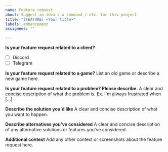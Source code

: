 ```yaml
---
name: Feature request
about: Suggest an idea / a command / etc. for this project
title: "[FEATURE] <Your title>"
labels: enhancement
assignees: ''

---
```


**Is your feature request related to a client?**
- [ ] Discord
- [ ] Telegram

**Is your feature request related to a game?**
List an old game or describe a new game here.

**Is your feature request related to a problem? Please describe.**
A clear and concise description of what the problem is. Ex. I'm always frustrated when [...]

**Describe the solution you'd like**
A clear and concise description of what you want to happen.

**Describe alternatives you've considered**
A clear and concise description of any alternative solutions or features you've considered.

**Additional context**
Add any other context or screenshots about the feature request here.
